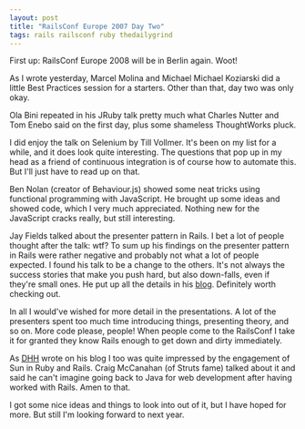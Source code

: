 ```yaml
---
layout: post
title: "RailsConf Europe 2007 Day Two"
tags: rails railsconf ruby thedailygrind
---
```

First up: RailsConf Europe 2008 will be in Berlin again. Woot!

As I wrote yesterday, Marcel Molina and Michael Michael Koziarski did a little Best Practices session for a starters. Other than that, day two was only okay.

Ola Bini repeated in his JRuby talk pretty much what Charles Nutter and Tom Enebo said on the first day, plus some shameless ThoughtWorks pluck.

I did enjoy the talk on Selenium by Till Vollmer. It's been on my list for a while, and it does look quite interesting. The questions that pop up in my head as a friend of continuous integration is of course how to automate this. But I'll just have to read up on that.

Ben Nolan (creator of Behaviour.js) showed some neat tricks using functional programming with JavaScript. He brought up some ideas and showed code, which I very much appreciated. Nothing new for the JavaScript cracks really, but still interesting.

Jay Fields talked about the presenter pattern in Rails. I bet a lot of people thought after the talk: wtf? To sum up his findings on the presenter pattern in Rails were rather negative and probably not what a lot of people expected. I found his talk to be a change to the others. It's not always the success stories that make you push hard, but also down-falls, even if they're small ones. He put up all the details in his [blog](http://blog.jayfields.com/2007/09/railsconf-europe-07-presenter-links.html). Definitely worth checking out.

In all I would've wished for more detail in the presentations. A lot of the presenters spent too much time introducing things, presenting theory, and so on. More code please, people! When people come to the RailsConf I take it for granted they know Rails enough to get down and dirty immediately.

As [DHH](http://www.loudthinking.com/posts/11-sun-surprises-at-railsconf-europe-2007) wrote on his blog I too was quite impressed by the engagement of Sun in Ruby and Rails. Craig McCanahan (of Struts fame) talked about it and said he can't imagine going back to Java for web development after having worked with Rails. Amen to that.

I got some nice ideas and things to look into out of it, but I have hoped for more. But still I'm looking forward to next year.